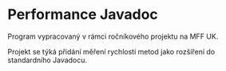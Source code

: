 Performance Javadoc
===================

Program vypracovaný v rámci ročníkového projektu na MFF UK.

Projekt se týká přidání měření rychlosti metod jako rozšíření do standardního Javadocu.
